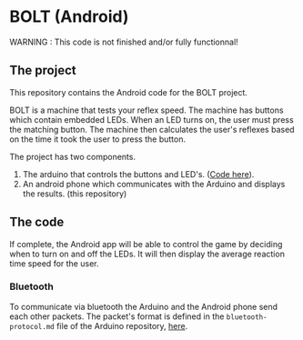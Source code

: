 # BOLT (Android)

WARNING : This code is not finished and/or fully functionnal!

## The project

This repository contains the Android code for the BOLT project.

BOLT is a machine that tests your reflex speed. The machine has buttons which contain embedded LEDs. When an LED turns on, the user must press the matching button. The machine then calculates the user's reflexes based on the time it took the user to press the button.

The project has two components.
1. The arduino that controls the buttons and LED's. ([Code here](https://github.com/SUPERETDUPER/bolt-arduino)).
2. An android phone which communicates with the Arduino and displays the results. (this repository)

## The code

If complete, the Android app will be able to control the game by deciding when to turn on and off the LEDs. It will then display the average reaction time speed for the user.

### Bluetooth

To communicate via bluetooth the Arduino and the Android phone send each other packets. The packet's format is defined in the `bluetooth-protocol.md` file of the Arduino repository, [here](https://github.com/SUPERETDUPER/bolt-arduino).
